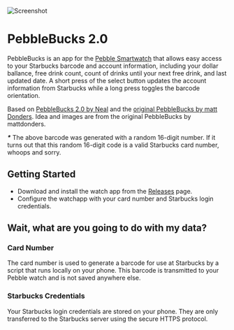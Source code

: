 ![Screenshot](https://raw.github.com/a2/PebbleBucks/master/screenshot.png)

PebbleBucks 2.0
===============

PebbleBucks is an app for the [Pebble Smartwatch](https://getpebble.com) that allows easy access to your Starbucks barcode and account information, including your dollar ballance, free drink count, count of drinks until your next free drink, and last updated date. A short press of the select button updates the account information from Starbucks while a long press toggles the barcode orientation.

Based on [PebbleBucks 2.0 by Neal](https://github.com/Neal/PebbleBucks) and the [original PebbleBucks by matt Donders](https://github.com/mattdonders/PebbleBucks).
Idea and images are from the original PebbleBucks by mattdonders.

___*___ The above barcode was generated with a random 16-digit number. If it turns out that this random 16-digit code is a valid Starbucks card number, whoops and sorry.

## Getting Started

* Download and install the watch app from the [Releases](https://github.com/a2/PebbleBucks/releases) page.
* Configure the watchapp with your card number and Starbucks login credentials.

## Wait, what are you going to do with my data?

### Card Number

The card number is used to generate a barcode for use at Starbucks by a script that runs locally on your phone. This barcode is transmitted to your Pebble watch and is not saved anywhere else.

### Starbucks Credentials

Your Starbucks login credentials are stored on your phone. They are only transferred to the Starbucks server using the secure HTTPS protocol.
